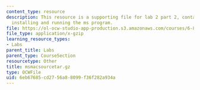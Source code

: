 ```yaml
---
content_type: resource
description: This resource is a supporting file for lab 2 part 2, contains files for
  installing and running the ms program.
file: https://ol-ocw-studio-app-production.s3.amazonaws.com/courses/6-877j-computational-evolutionary-biology-fall-2005/6eb67685cd2756a88099f36f282a934a_msmacsourcetar.gz
file_type: application/x-gzip
learning_resource_types:
- Labs
parent_title: Labs
parent_type: CourseSection
resourcetype: Other
title: msmacsourcetar.gz
type: OCWFile
uid: 6eb67685-cd27-56a8-8099-f36f282a934a
---
```

